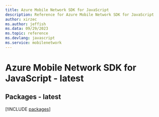 ```yaml
---
title: Azure Mobile Network SDK for JavaScript
description: Reference for Azure Mobile Network SDK for JavaScript
author: xirzec
ms.author: jeffish
ms.data: 09/29/2023
ms.topic: reference
ms.devlang: javascript
ms.service: mobilenetwork
---
```

# Azure Mobile Network SDK for JavaScript - latest
## Packages - latest
[!INCLUDE [packages](mobile-network-index.md)]